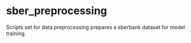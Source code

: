# sber_preprocessing
Scripts set for data preprocessing prepares a sberbank dataset for model training.
